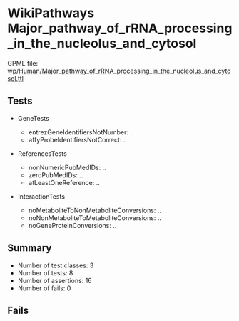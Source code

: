 # WikiPathways Major_pathway_of_rRNA_processing_in_the_nucleolus_and_cytosol

GPML file: [wp/Human/Major_pathway_of_rRNA_processing_in_the_nucleolus_and_cytosol.ttl](../wp/Human/Major_pathway_of_rRNA_processing_in_the_nucleolus_and_cytosol.ttl)

## Tests

* GeneTests
    * entrezGeneIdentifiersNotNumber: ..
    * affyProbeIdentifiersNotCorrect: ..

* ReferencesTests
    * nonNumericPubMedIDs: ..
    * zeroPubMedIDs: ..
    * atLeastOneReference: ..

* InteractionTests
    * noMetaboliteToNonMetaboliteConversions: ..
    * noNonMetaboliteToMetaboliteConversions: ..
    * noGeneProteinConversions: ..

## Summary

* Number of test classes: 3
* Number of tests: 8
* Number of assertions: 16
* Number of fails: 0

## Fails


